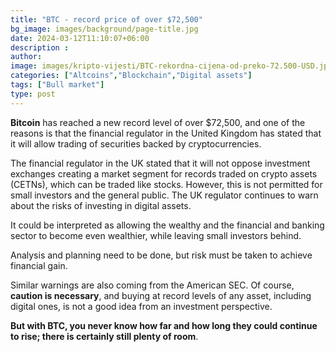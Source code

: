```yaml
---
title: "BTC - record price of over $72,500"
bg_image: images/background/page-title.jpg
date: 2024-03-12T11:10:07+06:00
description :
author: 
image: images/kripto-vijesti/BTC-rekordna-cijena-od-preko-72.500-USD.jpg
categories: ["Altcoins","Blockchain","Digital assets"]
tags: ["Bull market"]
type: post
---
```

**Bitcoin** has reached a new record level of over $72,500, and one of the reasons is that the financial regulator in the United Kingdom has stated that it will allow trading of securities backed by cryptocurrencies.

The financial regulator in the UK stated that it will not oppose investment exchanges creating a market segment for records traded on crypto assets (CETNs), which can be traded like stocks.
However, this is not permitted for small investors and the general public. The UK regulator continues to warn about the risks of investing in digital assets.

It could be interpreted as allowing the wealthy and the financial and banking sector to become even wealthier, while leaving small investors behind.

Analysis and planning need to be done, but risk must be taken to achieve financial gain.

Similar warnings are also coming from the American SEC. Of course, **caution is necessary**, and buying at record levels of any asset, including digital ones, is not a good idea from an investment perspective.

**But with BTC, you never know how far and how long they could continue to rise; there is certainly still plenty of room**.











